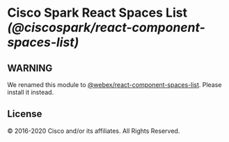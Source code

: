 # Cisco Spark React Spaces List _(@ciscospark/react-component-spaces-list)_

## WARNING

We renamed this module to [@webex/react-component-spaces-list](https://www.npmjs.com/package/@webex/react-component-spaces-list). Please install it instead.

## License

© 2016-2020 Cisco and/or its affiliates. All Rights Reserved.
